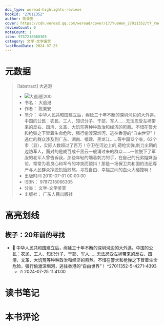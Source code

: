```yaml
---
doc_type: weread-highlights-reviews
bookId: "27011352"
author: 陈秉安
cover: https://cdn.weread.qq.com/weread/cover/17/YueWen_27011352/t7_YueWen_27011352.jpg
reviewCount: 0
noteCount: 1
isbn: 9787218068305
category: 文学-文学鉴赏
lastReadDate: 2024-07-25
---
```

# 元数据
> [!abstract] 大逃港
> - ![ 大逃港|200](https://cdn.weread.qq.com/weread/cover/17/YueWen_27011352/t7_YueWen_27011352.jpg)
> - 书名： 大逃港
> - 作者： 陈秉安
> - 简介： 中华人民共和国建立后，绵延三十年不断的深圳河边的大外逃。中国的公民：农民、工人、知识分子、干部、军人……无法忍受左祸带来的反右、四清、文革、大饥荒等种种政治和经济的煎熬。不惜在警犬和枪弹之下冒着生命危险，强行偷渡深圳河，逃往香港的“自由世界”！逃亡的群众涉及到广东、湖南、福建、黑龙江……等中国12个省，62个市（县），实际人数超过了百万！守卫在河边上的,荷枪实弹,刺刀出鞘的边防军人，面对的是成百成千黑云一般涌过来的群众……一位脱下了军服的老军人曾告诉我，那些年轻的端着刺刀的手，在自己的兄弟姐妹面前，常常为着良心和军令的冲突而颤抖！那是一场保卫共和国的法纪尊严与人民群众挣脱饥饿煎熬，寻找自由、幸福之间的血火大碰撞啊！
> - 出版时间 2010-07-01 00:00:00
> - ISBN： 9787218068305
> - 分类： 文学-文学鉴赏
> - 出版社： 广东人民出版社

# 高亮划线

## 楔子：20年前的寻找


- 📌 中华人民共和国建立后，绵延三十年不断的深圳河边的大外逃。中国的公民：农民、工人、知识分子、干部、军人……无法忍受左祸带来的反右、四清、文革、大饥荒等种种政治和经济的煎熬。不惜在警犬和枪弹之下冒着生命危险，强行偷渡深圳河，逃往香港的“自由世界”！ ^27011352-5-4271-4393
    - ⏱ 2024-07-25 11:41:00 
# 读书笔记

# 本书评论
